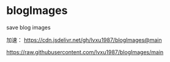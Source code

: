 # blogImages
save blog images

加速：
https://cdn.jsdelivr.net/gh/lvxu1987/blogImages@main

https://raw.githubusercontent.com/lvxu1987/blogImages/main
